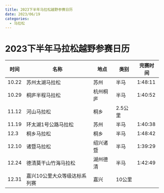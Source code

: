 ```yaml
---
title: 2023下半年马拉松越野参赛日历
date: 2023/06/19
categories:
  - 马拉松
---
```


# 2023下半年马拉松越野参赛日历

| 时间  | 名称                         | 地点     | 类别    | 完赛时间 |
| ----- | ---------------------------- | -------- | ------- | -------- |
| 10.22 | 苏州太湖马拉松               | 苏州     | 半马    | 1:48:11  |
| 10.29 | 桐庐半程马拉松               | 杭州桐庐 | 半马    | 1:40:52  |
| 11.12 | 河山马拉松                   | 桐乡     | 2.5公里 |          |
| 11.19 | 环太湖1号公路马拉松          | 苏州     | 半马    | 1:40:38  |
| 12.3  | 桐乡马拉松                   | 桐乡     | 半马    | 1:48:42  |
| 12.10 | 诸暨马拉松                   | 绍兴诸暨 | 半马    | 1:39:29  |
| 12.24 | 德清莫干山竹海马拉松         | 湖州德清 | 半马    | 1:42:49  |
| 12.31 | 嘉兴10公里大众等级达标系列赛 | 嘉兴     | 10公里  |          |
